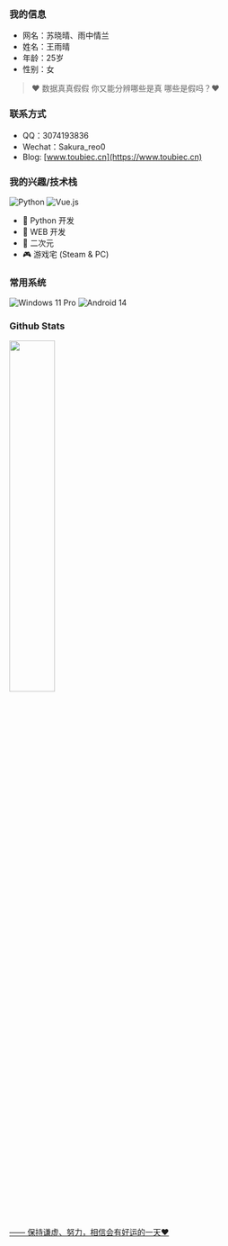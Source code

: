 ### 我的信息

- 网名：苏晓晴、雨中情兰
- 姓名：王雨晴
- 年龄：25岁
- 性别：女
> ❤ 数据真真假假 你又能分辨哪些是真 哪些是假吗？❤
### 联系方式

- QQ：3074193836
- Wechat：Sakura_reo0
- Blog: [www.toubiec.cn](https://www.toubiec.cn)

### 我的兴趣/技术栈
![Python](https://img.shields.io/badge/Python-%232b5b84?logo=python&logoColor=white) ![Vue.js](https://img.shields.io/badge/Vue.js-%2334495e?logo=vue.js)

- 🐍 Python 开发
- 🐝 WEB 开发
- 👻 二次元
- 🎮 游戏宅 (Steam & PC)

### 常用系统
![Windows 11 Pro](https://img.shields.io/badge/Windows%2011%20Pro-00adef?style=flat-square&logo=windows11&logoColor=ffffff)
![Android 14](https://img.shields.io/badge/Android%2014-3ddc84?style=flat-square&logo=android&logoColor=ffffff)

### Github Stats

<a href="https://github.com/Suxiaoqinx"><img src="https://github-readme-stats.vercel.app/api?username=Suxiaoqinx&show_icons=true&layout=compact&count_private=true&hide_title=true&theme=default" style="width: 40%; max-width: 40%; min-width: 40%;">
<br>

—— 保持谦虚、努力，相信会有好运的一天❤
